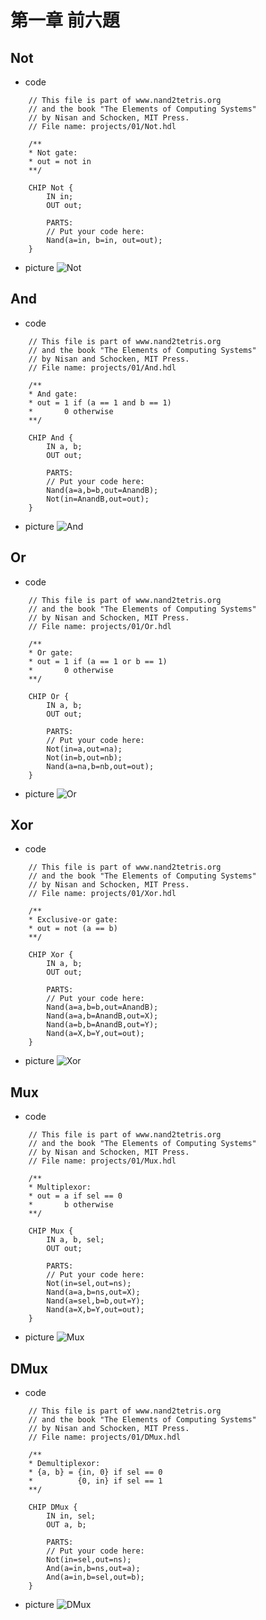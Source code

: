 # 第一章 前六題
## Not
* code
```
    // This file is part of www.nand2tetris.org
    // and the book "The Elements of Computing Systems"
    // by Nisan and Schocken, MIT Press.
    // File name: projects/01/Not.hdl

    /**
    * Not gate:
    * out = not in
    **/

    CHIP Not {
        IN in;
        OUT out;

        PARTS:
        // Put your code here:
        Nand(a=in, b=in, out=out);
    }
```
* picture
![Not](https://github.com/ZKX-0326/co109a/blob/master/HW/picture/IMG_20201004_231504_0.jpg)

## And
* code
```
    // This file is part of www.nand2tetris.org
    // and the book "The Elements of Computing Systems"
    // by Nisan and Schocken, MIT Press.
    // File name: projects/01/And.hdl

    /**
    * And gate: 
    * out = 1 if (a == 1 and b == 1)
    *       0 otherwise
    **/

    CHIP And {
        IN a, b;
        OUT out;

        PARTS:
        // Put your code here:
        Nand(a=a,b=b,out=AnandB);
        Not(in=AnandB,out=out);
    }
```
* picture
![And](https://github.com/ZKX-0326/co109a/blob/master/HW/picture/IMG_20201004_231509_1.jpg)

## Or
* code
```
    // This file is part of www.nand2tetris.org
    // and the book "The Elements of Computing Systems"
    // by Nisan and Schocken, MIT Press.
    // File name: projects/01/Or.hdl

    /**
    * Or gate:
    * out = 1 if (a == 1 or b == 1)
    *       0 otherwise
    **/

    CHIP Or {
        IN a, b;
        OUT out;

        PARTS:
        // Put your code here:
        Not(in=a,out=na);
        Not(in=b,out=nb);
        Nand(a=na,b=nb,out=out);
    }
```
* picture
![Or](https://github.com/ZKX-0326/co109a/blob/master/HW/picture/IMG_20201004_231520_2.jpg)

## Xor
* code
```
    // This file is part of www.nand2tetris.org
    // and the book "The Elements of Computing Systems"
    // by Nisan and Schocken, MIT Press.
    // File name: projects/01/Xor.hdl

    /**
    * Exclusive-or gate:
    * out = not (a == b)
    **/

    CHIP Xor {
        IN a, b;
        OUT out;

        PARTS:
        // Put your code here:
        Nand(a=a,b=b,out=AnandB);
        Nand(a=a,b=AnandB,out=X);
        Nand(a=b,b=AnandB,out=Y);
        Nand(a=X,b=Y,out=out);
    }
```
* picture
![Xor](https://github.com/ZKX-0326/co109a/blob/master/HW/picture/IMG_20201004_231535_3.jpg)

## Mux
* code
```
    // This file is part of www.nand2tetris.org
    // and the book "The Elements of Computing Systems"
    // by Nisan and Schocken, MIT Press.
    // File name: projects/01/Mux.hdl

    /** 
    * Multiplexor:
    * out = a if sel == 0
    *       b otherwise
    **/

    CHIP Mux {
        IN a, b, sel;
        OUT out;

        PARTS:
        // Put your code here:
        Not(in=sel,out=ns);
        Nand(a=a,b=ns,out=X);
        Nand(a=sel,b=b,out=Y);
        Nand(a=X,b=Y,out=out);
    }
```
* picture
![Mux](https://github.com/ZKX-0326/co109a/blob/master/HW/picture/IMG_20201004_231618_4.jpg)

## DMux
* code
```
    // This file is part of www.nand2tetris.org
    // and the book "The Elements of Computing Systems"
    // by Nisan and Schocken, MIT Press.
    // File name: projects/01/DMux.hdl

    /**
    * Demultiplexor:
    * {a, b} = {in, 0} if sel == 0
    *          {0, in} if sel == 1
    **/

    CHIP DMux {
        IN in, sel;
        OUT a, b;

        PARTS:
        // Put your code here:
        Not(in=sel,out=ns);
        And(a=in,b=ns,out=a);
        And(a=in,b=sel,out=b);
    }
```
* picture
![DMux](https://github.com/ZKX-0326/co109a/blob/master/HW/picture/IMG_20201004_231624_5.jpg)